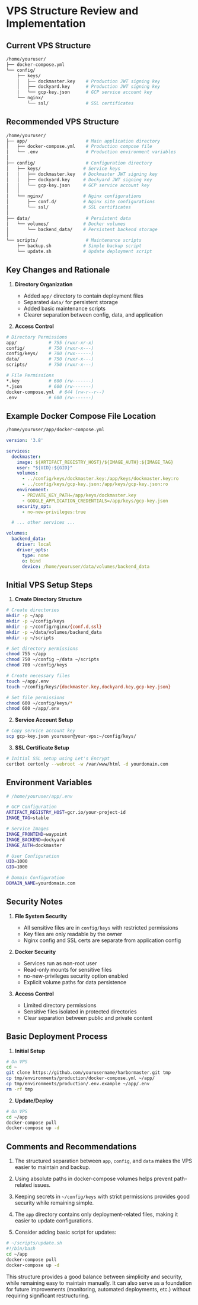 # VPS Structure Review and Implementation

## Current VPS Structure
```bash
/home/youruser/
├── docker-compose.yml
└── config/
    ├── keys/
    │   ├── dockmaster.key    # Production JWT signing key
    │   ├── dockyard.key      # Production JWT signing key
    │   └── gcp-key.json      # GCP service account key
    └── nginx/
        └── ssl/              # SSL certificates
```

## Recommended VPS Structure
```bash
/home/youruser/
├── app/                      # Main application directory
│   ├── docker-compose.yml    # Production compose file
│   └── .env                  # Production environment variables
│
├── config/                   # Configuration directory
│   ├── keys/                # Service keys
│   │   ├── dockmaster.key   # Dockmaster JWT signing key
│   │   ├── dockyard.key     # Dockyard JWT signing key
│   │   └── gcp-key.json     # GCP service account key
│   │
│   └── nginx/               # Nginx configurations
│       ├── conf.d/          # Nginx site configurations
│       └── ssl/             # SSL certificates
│
├── data/                     # Persistent data
│   └── volumes/             # Docker volumes
│       └── backend_data/    # Persistent backend storage
│
└── scripts/                  # Maintenance scripts
    ├── backup.sh            # Simple backup script
    └── update.sh            # Update deployment script
```

## Key Changes and Rationale

1. **Directory Organization**
   - Added `app/` directory to contain deployment files
   - Separated `data/` for persistent storage
   - Added basic maintenance scripts
   - Clearer separation between config, data, and application

2. **Access Control**
```bash
# Directory Permissions
app/            # 755 (rwxr-xr-x)
config/         # 750 (rwxr-x---)
config/keys/    # 700 (rwx------)
data/           # 750 (rwxr-x---)
scripts/        # 750 (rwxr-x---)

# File Permissions
*.key           # 600 (rw-------)
*.json          # 600 (rw-------)
docker-compose.yml  # 644 (rw-r--r--)
.env            # 600 (rw-------)
```

## Example Docker Compose File Location
```bash
/home/youruser/app/docker-compose.yml
```
```yaml
version: '3.8'

services:
  dockmaster:
    image: ${ARTIFACT_REGISTRY_HOST}/${IMAGE_AUTH}:${IMAGE_TAG}
    user: "${UID}:${GID}"
    volumes:
      - ../config/keys/dockmaster.key:/app/keys/dockmaster.key:ro
      - ../config/keys/gcp-key.json:/app/keys/gcp-key.json:ro
    environment:
      - PRIVATE_KEY_PATH=/app/keys/dockmaster.key
      - GOOGLE_APPLICATION_CREDENTIALS=/app/keys/gcp-key.json
    security_opt:
      - no-new-privileges:true

  # ... other services ...

volumes:
  backend_data:
    driver: local
    driver_opts:
      type: none
      o: bind
      device: /home/youruser/data/volumes/backend_data
```

## Initial VPS Setup Steps

1. **Create Directory Structure**
```bash
# Create directories
mkdir -p ~/app
mkdir -p ~/config/keys
mkdir -p ~/config/nginx/{conf.d,ssl}
mkdir -p ~/data/volumes/backend_data
mkdir -p ~/scripts

# Set directory permissions
chmod 755 ~/app
chmod 750 ~/config ~/data ~/scripts
chmod 700 ~/config/keys

# Create necessary files
touch ~/app/.env
touch ~/config/keys/{dockmaster.key,dockyard.key,gcp-key.json}

# Set file permissions
chmod 600 ~/config/keys/*
chmod 600 ~/app/.env
```

2. **Service Account Setup**
```bash
# Copy service account key
scp gcp-key.json youruser@your-vps:~/config/keys/
```

3. **SSL Certificate Setup**
```bash
# Initial SSL setup using Let's Encrypt
certbot certonly --webroot -w /var/www/html -d yourdomain.com
```

## Environment Variables
```bash
# /home/youruser/app/.env

# GCP Configuration
ARTIFACT_REGISTRY_HOST=gcr.io/your-project-id
IMAGE_TAG=stable

# Service Images
IMAGE_FRONTEND=waypoint
IMAGE_BACKEND=dockyard
IMAGE_AUTH=dockmaster

# User Configuration
UID=1000
GID=1000

# Domain Configuration
DOMAIN_NAME=yourdomain.com
```

## Security Notes

1. **File System Security**
   - All sensitive files are in `config/keys` with restricted permissions
   - Key files are only readable by the owner
   - Nginx config and SSL certs are separate from application config

2. **Docker Security**
   - Services run as non-root user
   - Read-only mounts for sensitive files
   - no-new-privileges security option enabled
   - Explicit volume paths for data persistence

3. **Access Control**
   - Limited directory permissions
   - Sensitive files isolated in protected directories
   - Clear separation between public and private content

## Basic Deployment Process

1. **Initial Setup**
```bash
# On VPS
cd ~
git clone https://github.com/yourusername/harbormaster.git tmp
cp tmp/environments/production/docker-compose.yml ~/app/
cp tmp/environments/production/.env.example ~/app/.env
rm -rf tmp
```

2. **Update/Deploy**
```bash
# On VPS
cd ~/app
docker-compose pull
docker-compose up -d
```

## Comments and Recommendations

1. The structured separation between `app`, `config`, and `data` makes the VPS easier to maintain and backup.

2. Using absolute paths in docker-compose volumes helps prevent path-related issues.

3. Keeping secrets in `~/config/keys` with strict permissions provides good security while remaining simple.

4. The `app` directory contains only deployment-related files, making it easier to update configurations.

5. Consider adding basic script for updates:
```bash
# ~/scripts/update.sh
#!/bin/bash
cd ~/app
docker-compose pull
docker-compose up -d
```

This structure provides a good balance between simplicity and security, while remaining easy to maintain manually. It can also serve as a foundation for future improvements (monitoring, automated deployments, etc.) without requiring significant restructuring.